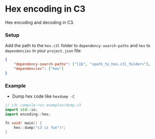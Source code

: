 # Hex encoding in C3

Hex encoding and decoding in C3.

### Setup

Add the path to the `hex.c3l` folder to `dependency-search-paths` and
`hex` to `dependencies` in your `project.json` file:

```json
{
    "dependency-search-paths": ["lib", "<path_to_hex.c3l_folder>"],
    "dependencies": ["hex"]
}
```

### Example

-   Dump hex code like `hexdump -C`

```cpp
// c3c compile-run examples/dump.c3
import std::io;
import encoding::hex;

fn void! main() {
	hex::dump("c3 is fun")!;
}

```
